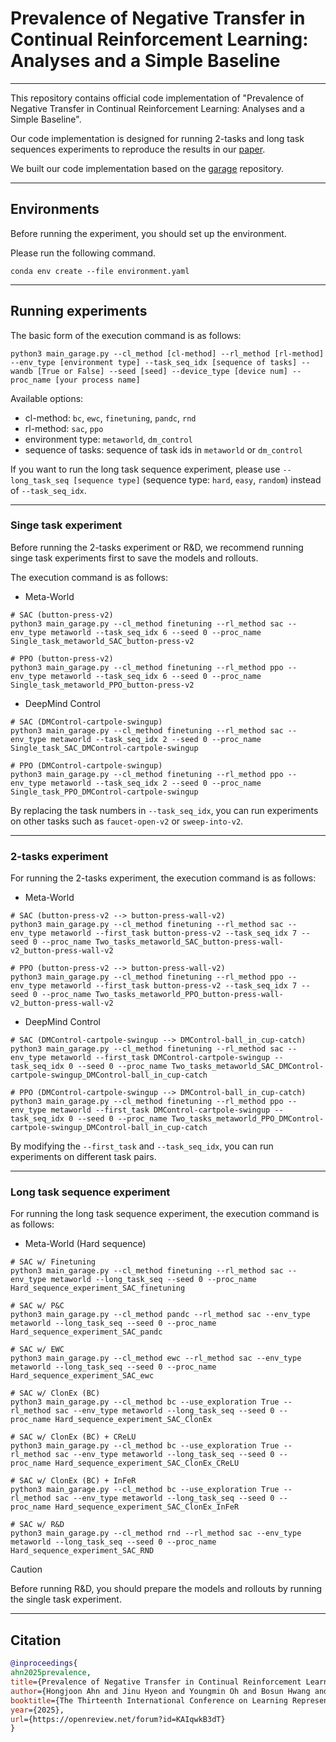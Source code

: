 # Prevalence of Negative Transfer in Continual Reinforcement Learning: Analyses and a Simple Baseline

---

This repository contains official code implementation of "Prevalence of Negative Transfer in Continual Reinforcement Learning: Analyses and a Simple Baseline".

Our code implementation is designed for running 2-tasks and long task sequences experiments to reproduce the results in our [paper](https://openreview.net/forum?id=KAIqwkB3dT). 

We built our code implementation based on the [garage](https://github.com/rlworkgroup/garage) repository.

---

## Environments

Before running the experiment, you should set up the environment.

Please run the following command.

```
conda env create --file environment.yaml
```

---

## Running experiments

The basic form of the execution command is as follows:

```
python3 main_garage.py --cl_method [cl-method] --rl_method [rl-method] --env_type [environment type] --task_seq_idx [sequence of tasks] --wandb [True or False] --seed [seed] --device_type [device num] --proc_name [your process name]
```

Available options:

- cl-method: `bc`, `ewc`, `finetuning`, `pandc`, `rnd`
- rl-method: `sac`, `ppo`
- environment type: `metaworld`, `dm_control`
- sequence of tasks: sequence of task ids in `metaworld` or `dm_control`

If you want to run the long task sequence experiment, please use `--long_task_seq [sequence type]` (sequence type: `hard`, `easy`, `random`) instead of `--task_seq_idx`.

---

### Singe task experiment

Before running the 2-tasks experiment or R&D, we recommend running singe task experiments first to save the models and rollouts.

The execution command is as follows:

- Meta-World
```
# SAC (button-press-v2)
python3 main_garage.py --cl_method finetuning --rl_method sac --env_type metaworld --task_seq_idx 6 --seed 0 --proc_name Single_task_metaworld_SAC_button-press-v2

# PPO (button-press-v2)
python3 main_garage.py --cl_method finetuning --rl_method ppo --env_type metaworld --task_seq_idx 6 --seed 0 --proc_name Single_task_metaworld_PPO_button-press-v2
```

- DeepMind Control
```
# SAC (DMControl-cartpole-swingup)
python3 main_garage.py --cl_method finetuning --rl_method sac --env_type metaworld --task_seq_idx 2 --seed 0 --proc_name Single_task_SAC_DMControl-cartpole-swingup

# PPO (DMControl-cartpole-swingup)
python3 main_garage.py --cl_method finetuning --rl_method ppo --env_type metaworld --task_seq_idx 2 --seed 0 --proc_name Single_task_PPO_DMControl-cartpole-swingup
```

By replacing the task numbers in `--task_seq_idx`, you can run experiments on other tasks such as `faucet-open-v2` or `sweep-into-v2`.

---

### 2-tasks experiment

For running the 2-tasks experiment, the execution command is as follows:

- Meta-World
```
# SAC (button-press-v2 --> button-press-wall-v2)
python3 main_garage.py --cl_method finetuning --rl_method sac --env_type metaworld --first_task button-press-v2 --task_seq_idx 7 --seed 0 --proc_name Two_tasks_metaworld_SAC_button-press-wall-v2_button-press-wall-v2

# PPO (button-press-v2 --> button-press-wall-v2)
python3 main_garage.py --cl_method finetuning --rl_method ppo --env_type metaworld --first_task button-press-v2 --task_seq_idx 7 --seed 0 --proc_name Two_tasks_metaworld_PPO_button-press-wall-v2_button-press-wall-v2
```

- DeepMind Control
```
# SAC (DMControl-cartpole-swingup --> DMControl-ball_in_cup-catch)
python3 main_garage.py --cl_method finetuning --rl_method sac --env_type metaworld --first_task DMControl-cartpole-swingup --task_seq_idx 0 --seed 0 --proc_name Two_tasks_metaworld_SAC_DMControl-cartpole-swingup_DMControl-ball_in_cup-catch

# PPO (DMControl-cartpole-swingup --> DMControl-ball_in_cup-catch)
python3 main_garage.py --cl_method finetuning --rl_method ppo --env_type metaworld --first_task DMControl-cartpole-swingup --task_seq_idx 0 --seed 0 --proc_name Two_tasks_metaworld_PPO_DMControl-cartpole-swingup_DMControl-ball_in_cup-catch
```

By modifying the `--first_task` and `--task_seq_idx`, you can run experiments on different task pairs.

---

### Long task sequence experiment

For running the long task sequence experiment, the execution command is as follows:

- Meta-World (Hard sequence)

```
# SAC w/ Finetuning
python3 main_garage.py --cl_method finetuning --rl_method sac --env_type metaworld --long_task_seq --seed 0 --proc_name Hard_sequence_experiment_SAC_finetuning

# SAC w/ P&C
python3 main_garage.py --cl_method pandc --rl_method sac --env_type metaworld --long_task_seq --seed 0 --proc_name Hard_sequence_experiment_SAC_pandc

# SAC w/ EWC
python3 main_garage.py --cl_method ewc --rl_method sac --env_type metaworld --long_task_seq --seed 0 --proc_name Hard_sequence_experiment_SAC_ewc

# SAC w/ ClonEx (BC)
python3 main_garage.py --cl_method bc --use_exploration True --rl_method sac --env_type metaworld --long_task_seq --seed 0 --proc_name Hard_sequence_experiment_SAC_ClonEx

# SAC w/ ClonEx (BC) + CReLU
python3 main_garage.py --cl_method bc --use_exploration True --rl_method sac --env_type metaworld --long_task_seq --seed 0 --proc_name Hard_sequence_experiment_SAC_ClonEx_CReLU

# SAC w/ ClonEx (BC) + InFeR
python3 main_garage.py --cl_method bc --use_exploration True --rl_method sac --env_type metaworld --long_task_seq --seed 0 --proc_name Hard_sequence_experiment_SAC_ClonEx_InFeR

# SAC w/ R&D
python3 main_garage.py --cl_method rnd --rl_method sac --env_type metaworld --long_task_seq --seed 0 --proc_name Hard_sequence_experiment_SAC_RND
```
> [!CAUTION]
> Before running R&D, you should prepare the models and rollouts by running the single task experiment.

---

## Citation

```bibtex
@inproceedings{
ahn2025prevalence,
title={Prevalence of Negative Transfer in Continual Reinforcement Learning: Analyses and a Simple Baseline},
author={Hongjoon Ahn and Jinu Hyeon and Youngmin Oh and Bosun Hwang and Taesup Moon},
booktitle={The Thirteenth International Conference on Learning Representations},
year={2025},
url={https://openreview.net/forum?id=KAIqwkB3dT}
}

```